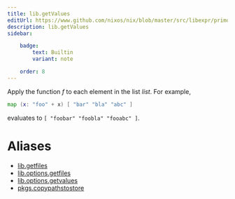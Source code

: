 ```yaml
---
title: lib.getValues
editUrl: https://www.github.com/nixos/nix/blob/master/src/libexpr/primops.cc
description: lib.getValues
sidebar:

    badge:
        text: Builtin
        variant: note

    order: 8
---
```


Apply the function *f* to each element in the list *list*. For
example,

```nix
map (x: "foo" + x) [ "bar" "bla" "abc" ]
```

evaluates to `[ "foobar" "foobla" "fooabc" ]`.


# Aliases

- [lib.getfiles](/nix-doc-comments/reference/lib/lib-getfiles)
- [lib.options.getfiles](/nix-doc-comments/reference/lib/options/lib-options-getfiles)
- [lib.options.getvalues](/nix-doc-comments/reference/lib/options/lib-options-getvalues)
- [pkgs.copypathstostore](/nix-doc-comments/reference/pkgs/pkgs-copypathstostore)



